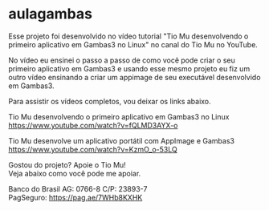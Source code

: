 # aulagambas<br>

Esse projeto foi desenvolvido no vídeo tutorial "Tio Mu desenvolvendo o primeiro aplicativo em Gambas3 no Linux" no canal do Tio Mu no YouTube.<br>

No vídeo eu ensinei o passo a passo de como você pode criar o seu primeiro aplicativo em Gambas3 e usando esse mesmo projeto eu fiz um outro vídeo ensinando a criar um appimage de seu executável desenvolvido em Gambas3.<br>

Para assistir os vídeos completos, vou deixar os links abaixo.<br>

Tio Mu desenvolvendo o primeiro aplicativo em Gambas3 no Linux<br>
https://www.youtube.com/watch?v=fQLMD3AYX-o<br>

Tio Mu desenvolve um aplicativo portátil com AppImage e Gambas3<br>
https://www.youtube.com/watch?v=KzmO_o-53LQ<br>

Gostou do projeto? Apoie o Tio Mu!<br>
Veja abaixo como você pode me apoiar.<br>

Banco do Brasil AG: 0766-8 C/P: 23893-7<br>
PagSeguro: https://pag.ae/7WHb8KXHK
